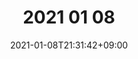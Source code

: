 ---
title: "2021 01 08 "
description: ""
date: 2021-01-08T21:31:42+09:00
draft: false
weight: 0
enableToc: true
tocLevels: ["h2", "h3", "h4"]
---